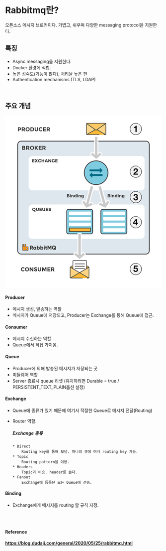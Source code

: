 # Rabbitmq란?
오픈소스 메시지 브로커이다. 가볍고, 쉬우며 다양한 messaging protocol을 지원한다.

## 특징
* Async messaging을 지원한다.
* Docker 환경에 적합.
* 높은 성숙도(기능이 많다), 처리율 높은 편
* Authentication mechanisms (TLS, LDAP)
<br>

## 주요 개념
<img src = "./images/rabbitMQ.png">

#### Producer
- 메시지 생성, 발송하는 역할
- 메시지가 Queue에 저장되고, Producer는 Exchange를 통해 Queue에 접근.<br>

#### Consumer
- 메시지 수신하는 역할
- Queue에서 직접 가져옴.<br>

#### Queue
- Producer에 의해 발송된 메시지가 저장되는 곳
- 미들웨어 역할
- Server 종료시 queue 리셋 (유지하려면 Durable = true / PERSISTENT_TEXT_PLAIN옵션 설정)<br>

#### Exchange
- Queue에 종류가 있기 때문에 여기서 적절한 Queue로 메시지 전달(Routing)
- Router 역할.<br>

     ##### Exchange 종류
      * Direct
          Routing key를 통해 보냄. 하나의 큐에 여러 routing key 가능.
      * Topic
          Routing pattern을 이용.
      * Headers
          Topic과 비슷. header를 쓴다.
      * Fanout
          Exchange에 등록된 모든 Queue에 전송.

#### Binding
- Exchange에게 메시지를 routing 할 규칙 지정. <br>
<br>
<br>



#### Reference

#### https://blog.dudaji.com/general/2020/05/25/rabbitmq.html